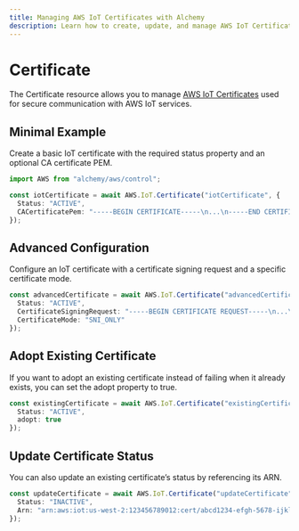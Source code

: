 ```yaml
---
title: Managing AWS IoT Certificates with Alchemy
description: Learn how to create, update, and manage AWS IoT Certificates using Alchemy Cloud Control.
---
```


# Certificate

The Certificate resource allows you to manage [AWS IoT Certificates](https://docs.aws.amazon.com/iot/latest/userguide/) used for secure communication with AWS IoT services.

## Minimal Example

Create a basic IoT certificate with the required status property and an optional CA certificate PEM.

```ts
import AWS from "alchemy/aws/control";

const iotCertificate = await AWS.IoT.Certificate("iotCertificate", {
  Status: "ACTIVE",
  CACertificatePem: "-----BEGIN CERTIFICATE-----\n...\n-----END CERTIFICATE-----"
});
```

## Advanced Configuration

Configure an IoT certificate with a certificate signing request and a specific certificate mode.

```ts
const advancedCertificate = await AWS.IoT.Certificate("advancedCertificate", {
  Status: "ACTIVE",
  CertificateSigningRequest: "-----BEGIN CERTIFICATE REQUEST-----\n...\n-----END CERTIFICATE REQUEST-----",
  CertificateMode: "SNI_ONLY"
});
```

## Adopt Existing Certificate

If you want to adopt an existing certificate instead of failing when it already exists, you can set the adopt property to true.

```ts
const existingCertificate = await AWS.IoT.Certificate("existingCertificate", {
  Status: "ACTIVE",
  adopt: true
});
```

## Update Certificate Status

You can also update an existing certificate’s status by referencing its ARN.

```ts
const updateCertificate = await AWS.IoT.Certificate("updateCertificate", {
  Status: "INACTIVE",
  Arn: "arn:aws:iot:us-west-2:123456789012:cert/abcd1234-efgh-5678-ijkl-mnopqrstuv"
});
```